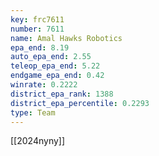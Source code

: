 ```yaml
---
key: frc7611
number: 7611
name: Amal Hawks Robotics
epa_end: 8.19
auto_epa_end: 2.55
teleop_epa_end: 5.22
endgame_epa_end: 0.42
winrate: 0.2222
district_epa_rank: 1388
district_epa_percentile: 0.2293
type: Team
---
```

[[2024nyny]]
